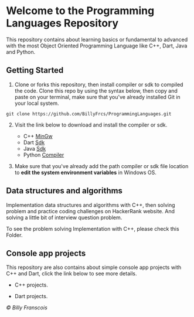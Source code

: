 <h1>Welcome to the Programming Languages Repository</h1>

This repository contains about learning basics or fundamental to advanced with the most Object Oriented Programming Language like C++, Dart, Java and Python.

## Getting Started

1. Clone or forks this repository, then install compiler or sdk to compiled the code. Clone this repo by using the syntax below, then copy and paste on your terminal, make sure that you've already installed <a style = "text-decoration:none;" href = "https://git-scm.com/">Git</a> in your local system.
```
git clone https://github.com/BillyFrcs/ProgrammingLanguages.git
```

2. Visit the link below to download and install the compiler or sdk.
   - C++ [MinGw](https://sourceforge.net/projects/mingw-w64/)
   - Dart [Sdk](http://gekorm.com/dart-windows/)
   - Java [Sdk](https://www.oracle.com/java/technologies/javase-downloads.html)
   - Python [Compiler](https://www.python.org/downloads/)

3. Make sure that you've already add the path compiler or sdk file location to <b>edit the system environment variables</b> in Windows OS.

## Data structures and algorithms

Implementation data structures and algorithms with <a style = "text-decoration:none;" href = "https://github.com/BillyFrcs/ProgrammingLanguages/tree/master/CPlusPlus/Data%20Structures%20And%20Algorithms">C++</a>, then solving problem and practice coding challenges on <a style = "text-decoration:none;" href = "https://www.hackerrank.com/dashboard">HackerRank</a> website. And solving a little bit of interview question problem.

To see the problem solving Implementation with C++, please check this <a style = "text-decoration:none;" href = "https://github.com/BillyFrcs/ProgrammingLanguages/tree/master/CPlusPlus/Problem%20Solving">Folder</a>.

## Console app projects

This repository are also contains about simple console app projects with C++ and Dart, click the link below to see more details.

- <a style = "text-decoration:none;" href = "https://github.com/BillyFrcs/ProgrammingLanguages/tree/master/CPlusPlus/Console%20App%20Projects">C++</a> projects.

- <a style = "text-decoration:none;" href = "https://github.com/BillyFrcs/ProgrammingLanguages/tree/master/Dart/Console%20App%20Projects">Dart</a> projects.

<i> © Billy Franscois </i>
